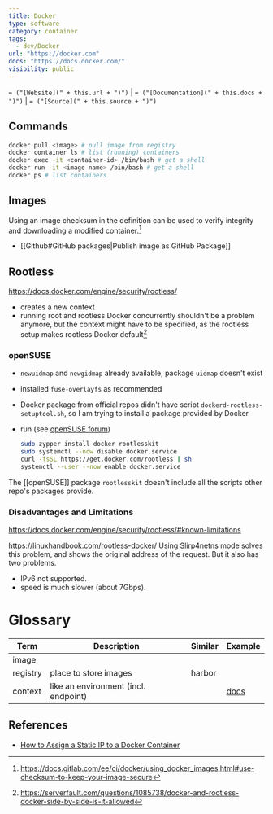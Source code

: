 ```yaml
---
title: Docker
type: software
category: container
tags:
  - dev/Docker
url: "https://docker.com"
docs: "https://docs.docker.com/"
visibility: public
---
```

`= ("[Website](" + this.url + ")")` | `= ("[Documentation](" + this.docs + ")")` | `= ("[Source](" + this.source + ")")`

## Commands

```bash
docker pull <image> # pull image from registry
docker container ls # list (running) containers
docker exec -it <container-id> /bin/bash # get a shell
docker run -it <image name> /bin/bash # get a shell
docker ps # list containers
```


## Images

Using an image checksum in the definition can be used to verify integrity and downloading a modified container.[^1]

[^1]: <https://docs.gitlab.com/ee/ci/docker/using_docker_images.html#use-checksum-to-keep-your-image-secure>

- [[Github#GitHub packages|Publish image as GitHub Package]]


## Rootless

<https://docs.docker.com/engine/security/rootless/>

- creates a new context
- running root and rootless Docker concurrently shouldn't be a problem anymore, but the context might have to be specified, as the rootless setup makes rootless Docker default[^2]

[^2]: https://serverfault.com/questions/1085738/docker-and-rootless-docker-side-by-side-is-it-allowed


### openSUSE

- `newuidmap` and `newgidmap` already available, package `uidmap` doesn't exist
- installed `fuse-overlayfs` as recommended
- Docker package from official repos didn't have script `dockerd-rootless-setuptool.sh`, so I am trying to install a package provided by Docker
- run (see [openSUSE forum](https://forums.opensuse.org/t/how-can-i-request-the-official-repository-provides-tools-for-rootless-docker/164199))

  ```bash
  sudo zypper install docker rootlesskit
  sudo systemctl --now disable docker.service
  curl -fsSL https://get.docker.com/rootless | sh
  systemctl --user --now enable docker.service
  ```

The [[openSUSE]] package `rootlesskit` doesn't include all the scripts other repo's packages provide.


### Disadvantages and Limitations

<https://docs.docker.com/engine/security/rootless/#known-limitations>

<https://linuxhandbook.com/rootless-docker/>
Using [Slirp4netns](https://github.com/rootless-containers/slirp4netns?ref=linuxhandbook.com) mode solves this problem, and shows the original address of the request. But it also has two problems.

- IPv6 not supported.
- speed is much slower (about 7Gbps).


# Glossary

Term | Description | Similar | Example
-|-|-|-
image |
registry | place to store images | harbor
context | like an environment (incl. endpoint) | | [docs](https://docs.docker.com/engine/context/working-with-contexts/)


## References

- [How to Assign a Static IP to a Docker Container](https://www.howtogeek.com/devops/how-to-assign-a-static-ip-to-a-docker-container/)
